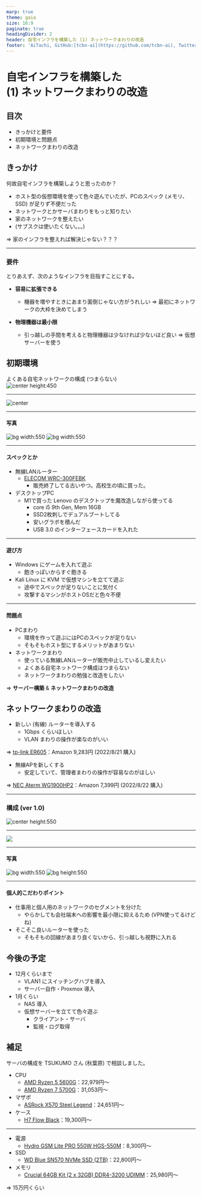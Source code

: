 ```yaml
---
marp: true
theme: gaia
size: 16:9
paginate: true
headingDivider: 2
header: 自宅インフラを構築した (1) ネットワークまわりの改造
footer: 'AiTachi, GitHub:[tcbn-ai](https://github.com/tcbn-ai), Twitter: [@tcbn_ai](https://twitter.com/tcbn_ai)'
---
```


<style>
img[alt~="center"] {
  display: block;
  margin: 0 auto;
}
</style>

# 自宅インフラを構築した <br> (1) ネットワークまわりの改造

<!--
_class: lead
_pagenate: false
_header: ""
-->

## 目次
- きっかけと要件
- 初期環境と問題点
- ネットワークまわりの改造

## きっかけ
何故自宅インフラを構築しようと思ったのか？

- ホスト型の仮想環境を使って色々遊んでいたが、PCのスペック (メモリ、SSD) が足りず不便だった
- ネットワークとかサーバまわりをもっと知りたい
- 家のネットワークを整えたい 
- (サブスクは使いたくない。。。)

$\Rightarrow$ 家のインフラを整えれば解決じゃない？？？

---

### 要件
とりあえず、次のようなインフラを目指すことにする。

- **容易に拡張できる**
    - 機器を増やすときにあまり面倒じゃない方がうれしい
$\Rightarrow$ 最初にネットワークの大枠を決めてしまう

- **物理機器は最小限**
    - 引っ越しの手間を考えると物理機器は少なければ少ないほど良い
$\Rightarrow$ 仮想サーバーを使う

## 初期環境
よくある自宅ネットワークの構成 (つまらない)
![center height:450](../fig/ver0/network_configuration_ver0.svg)

---

![center](../fig/ver0/config_ver0.svg)

---

#### 写真

![bg width:550](../fig/ver0/img_2290-fs8.png) ![bg width:550](../fig/ver0/img_2287-fs8.png)

---

#### スペックとか
- 無線LANルーター
    - [ELECOM WRC-300FEBK](https://www.elecom.co.jp/products/WRC-300FEBK.html)
        - 販売終了してる古いやつ。高校生の頃に買った。
- デスクトップPC
    - M1で買った Lenovo のデスクトップを魔改造しながら使ってる
        - core i5 9th Gen, Mem 16GB
        - SSD2枚刺しでデュアルブートしてる
        - 安いグラボを積んだ
        - USB 3.0 のインターフェースカードを入れた 

---

#### 遊び方
- Windows にゲームを入れて遊ぶ
    - 飽きっぽいからすぐ飽きる
- Kali Linux に KVM で仮想マシンを立てて遊ぶ
    - 途中でスペックが足りないことに気付く
    - 攻撃するマシンがホストOSだと色々不便

---

#### 問題点
- PCまわり
    - 環境を作って遊ぶにはPCのスペックが足りない
    - そもそもホスト型にするメリットがあまりない
- ネットワークまわり
    - 使っている無線LANルーターが販売中止しているし変えたい
    - よくある自宅ネットワーク構成はつまらない
    - ネットワークまわりの勉強と改造をしたい

$\Rightarrow$ **サーバー構築** & **ネットワークまわりの改造**


## ネットワークまわりの改造
- 新しい (有線) ルーターを導入する
    - 1Gbps くらいほしい
    - VLAN まわりの操作が楽なのがいい

$\Rightarrow$ [tp-link ER605](https://www.tp-link.com/jp/business-networking/omada-sdn-router/er605/)：Amazon 9,283円 (2022/8/21 購入)

- 無線APを新しくする
    - 安定していて、管理者まわりの操作が容易なのがほしい

$\Rightarrow$ [NEC Aterm WG1900HP2](https://www.aterm.jp/product/atermstation/product/warpstar/wg1900hp2/)：Amazon 7,399円 (2022/8/22 購入)

---

### 構成 (ver 1.0)

![center height:550](../fig/ver1_change_network_config/network_configuration_ver1.svg)

---

![](../fig/ver1_change_network_config/config_ver1.1.svg)

---

#### 写真

![bg width:550](../fig/ver1_change_network_config/img_2295-fs8.png) ![bg height:550](../fig/ver1_change_network_config/img_2294-fs8.png)

---

#### 個人的こだわりポイント
- 仕事用と個人用のネットワークのセグメントを分けた
  - やらかしても会社端末への影響を最小限に抑えるため (VPN使ってるけどね)
- そこそこ良いルーターを使った
  - そもそもの回線があまり良くないから、引っ越しも視野に入れる


## 今後の予定
- 12月くらいまで
  - VLAN1 にスイッチングハブを導入
  - サーバー自作・Proxmox 導入
- 1月くらい
  - NAS 導入
  - 仮想サーバーを立てて色々遊ぶ
    - クライアント・サーバ
    - 監視・ログ取得

## 補足
サーバの構成を TSUKUMO さん (秋葉原) で相談しました。

- CPU
  - [AMD Ryzen 5 5600G](https://www.amd.com/ja/products/apu/amd-ryzen-5-5600g)：22,979円～
  - [AMD Ryzen 7 5700G](https://www.amd.com/ja/products/apu/amd-ryzen-7-5700g)：31,053円～
- マザボ
  - [ASRock X570 Steel Legend](https://www.asrock.com/mb/AMD/X570%20Steel%20Legend/index.jp.asp)：24,651円～
- ケース
  - [H7 Flow Black](https://www.aiuto-jp.co.jp/products/product_4044.php)：19,300円～

---

- 電源
  - [Hydro GSM Lite PRO 550W HGS-550M](https://www.fsplifestyle.com/jp/product/HydroGSMLitePRO550W.html)：8,300円～
- SSD
  - [WD Blue SN570 NVMe SSD (2TB)](https://www.westerndigital.com/ja-jp/products/internal-drives/wd-blue-sn570-nvme-ssd#WDS250G3B0C)：22,800円～
- メモリ
  - [Crucial 64GB Kit (2 x 32GB) DDR4-3200 UDIMM](https://www.crucial.jp/memory/ddr4/ct2k32g4dfd832a)：25,980円～

$\Rightarrow$ 15万円くらい